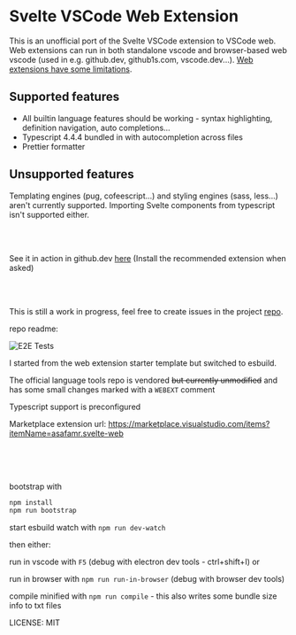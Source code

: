 # Svelte VSCode Web Extension

This is an unofficial port of the Svelte VSCode extension to VSCode web.
Web extensions can run in both standalone vscode and browser-based web vscode (used in e.g. github.dev, github1s.com, vscode.dev...).
[Web extensions have some limitations](https://code.visualstudio.com/api/extension-guides/web-extensions).

## Supported features

- All builtin language features should be working - syntax highlighting, definition navigation, auto completions...
- Typescript 4.4.4 bundled in with autocompletion across files
- Prettier formatter

## Unsupported features
Templating engines (pug, cofeescript...) and styling engines (sass, less...) aren't currently supported. 
Importing Svelte components from typescript isn't supported either.

<br>
<br>

See it in action in github.dev [here](https://github.dev/asafamr/svelte-web-preview) (Install the recommended extension when asked)

<br>
<br>

This is still a work in progress, feel free to create issues in the project [repo](https://github.com/asafamr/svelte-vscode-web).


repo readme:

![E2E Tests](https://github.com/asafamr/svelte-vscode-web/actions/workflows/tests.yml/badge.svg)

I started from the web extension starter template but switched to esbuild.

The official language tools repo is vendored ~~but currently unmodified~~ and has some small changes marked with a `WEBEXT` comment

Typescript support is preconfigured

Marketplace extension url: https://marketplace.visualstudio.com/items?itemName=asafamr.svelte-web

<br/>
<br/>
<br/>

bootstrap with 

```bash
npm install
npm run bootstrap
```

start esbuild watch with `npm run dev-watch`

then either:

run in vscode with `F5` (debug with electron dev tools - ctrl+shift+I) or

run in browser with `npm run run-in-browser` (debug with browser dev tools)


compile minified with `npm run compile` - this also writes some bundle size info to txt files


LICENSE: MIT